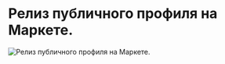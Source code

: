 # Релиз публичного профиля на Маркете.

![Релиз публичного профиля на Маркете.](../images/b1b3ca96-efcb-4ecb-ba20-259a49da4c73.gif)